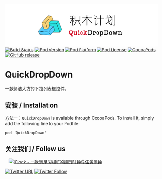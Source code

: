 ![logo](logo.png)
[![Build Status](http://img.shields.io/travis/pcjbird/QuickDropDown/master.svg?style=flat)](https://travis-ci.org/pcjbird/QuickDropDown)
[![Pod Version](http://img.shields.io/cocoapods/v/QuickDropDown.svg?style=flat)](http://cocoadocs.org/docsets/QuickDropDown/)
[![Pod Platform](http://img.shields.io/cocoapods/p/QuickDropDown.svg?style=flat)](http://cocoadocs.org/docsets/QuickDropDown/)
[![Pod License](http://img.shields.io/cocoapods/l/QuickDropDown.svg?style=flat)](https://www.apache.org/licenses/LICENSE-2.0.html)
[![CocoaPods](https://img.shields.io/cocoapods/at/QuickDropDown.svg)](https://github.com/pcjbird/QuickDropDown)
[![GitHub release](https://img.shields.io/github/release/pcjbird/QuickDropDown.svg)](https://github.com/pcjbird/QuickDropDown/releases)

# QuickDropDown
一款简洁大方的下拉列表框控件。

##  安装 / Installation

方法一：`QuickDropDown` is available through CocoaPods. To install it, simply add the following line to your Podfile:

```
pod 'QuickDropDown'
```

## 关注我们 / Follow us
  
<a href="https://itunes.apple.com/cn/app/iclock-一款满足-挑剔-的翻页时钟与任务闹钟/id1128196970?pt=117947806&ct=com.github.pcjbird.QuickDropDown&mt=8"><img src="https://github.com/pcjbird/AssetsExtractor/raw/master/iClock.gif" width="400" title="iClock - 一款满足“挑剔”的翻页时钟与任务闹钟"></a>

[![Twitter URL](https://img.shields.io/twitter/url/http/shields.io.svg?style=social)](https://twitter.com/intent/tweet?text=https://github.com/pcjbird/QuickDropDown)
[![Twitter Follow](https://img.shields.io/twitter/follow/pcjbird.svg?style=social)](https://twitter.com/pcjbird)
